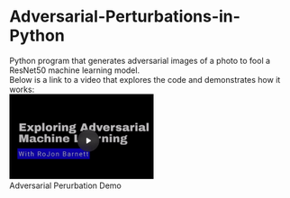 # Adversarial-Perturbations-in-Python
Python program that generates adversarial images of a photo to fool a ResNet50 machine learning model. <br>
Below is a link to a video that explores the code and demonstrates how it works: <br>
[<img src = "https://github.com/rojonbarnett/Adversarial-Perturbations-in-Python/blob/main/AdversarialPerturbationDemo.gif" alt = "400" width = "256"/>](https://www.veed.io/view/08dc414d-2847-46ba-b177-3b006f9d1ac5?panel=share) <br/>
Adversarial Perurbation Demo
